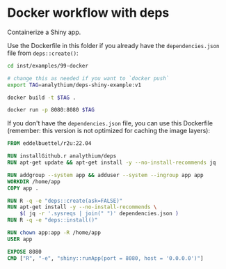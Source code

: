 # Docker workflow with deps

Containerize a Shiny app.

Use the Dockerfile in this folder if you already have
the `dependencies.json` file from `deps::create()`:

```bash
cd inst/examples/99-docker

# change this as needed if you want to `docker push`
export TAG=analythium/deps-shiny-example:v1

docker build -t $TAG .

docker run -p 8080:8080 $TAG
```

If you don't have the `dependencies.json` file, you can use this Dockerfile
(remember: this version is not optimized for caching the image layers):

```Dockerfile
FROM eddelbuettel/r2u:22.04

RUN installGithub.r analythium/deps
RUN apt-get update && apt-get install -y --no-install-recommends jq

RUN addgroup --system app && adduser --system --ingroup app app
WORKDIR /home/app
COPY app .

RUN R -q -e "deps::create(ask=FALSE)"
RUN apt-get install -y --no-install-recommends \
    $( jq -r '.sysreqs | join(" ")' dependencies.json )
RUN R -q -e "deps::install()"

RUN chown app:app -R /home/app
USER app

EXPOSE 8080
CMD ["R", "-e", "shiny::runApp(port = 8080, host = '0.0.0.0')"]
```
